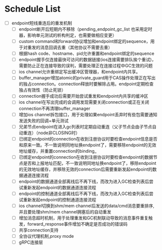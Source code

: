 # Schedule List

+ [ ] endpoint短线重连后的重发机制
  + [ ] endpoint断开后短期内不移除（pending_endpoint_gc_list 也采用定时器，影响单元测试的析构判定，也需要做相应变更）
  + [ ] custom command和forward协议增加和endpoint绑定的sequence，用于对重发的消息回调去重（其他协议不需要去重）
  + [ ] 根据hash code、hostname、pid允许重置和endpoint绑定的sequence
  + [ ] endpoint握手仅连接最快可访问的数据链接(ios连接需要排队挨个重试)，需要防止正在连接导致的误判，需要处理正在连接过程中GC生效的问题
  + [ ] ios channel允许重绑定写出缓冲区管理器，和endpoint内共享。
  + [ ] buffer_manager增加atomic的private_guard用于CAS操作处理正在写出的独占connection。connection释放时要解除占用。endpoint定期检查独占有效性（防止死锁）
  + [ ] connection握手成功后需要开始尝试重发和endpoint内共享的缓冲区
  + [ ] ios channel在写出完成的会调用发现需要关闭connection或正在关闭connection不再清理buffer_manager
  + [ ] 增加ios channel拆包接口，用于处理如果endpoint丢弃时有些包需要通知发送失败的回调+单元测试
  + [ ] 兄弟节点endpoint在进入gc列表时定期自动重连（父子节点会由子节点自动重连）（node非CLOSING时）
  + [ ] 已绑定endpoint的connection在收到注册协议时要检查endpoint信息是否和原来一致。不一致说明同地址换endpoint了，需要移除endpoint的无效地址缓存，并重置connection的binding_
  + [ ] 已绑定endpoint的connection在收到注册协议时要检查endpoint的数据节点是否和上报地址匹配，不一致说明同地址换endpoint了，移除endpoint的无效地址缓存，并移除无效的connection后需要重新发起endpoint的数据通道连接流程
  + [ ] endpoint的数据通道全部离线后不再下线，而改为进入GC检查列表后尝试重新发起endpoint的数据通道连接流程
  + [ ] endpoint的控制通道全部离线后不再下线，而改为进入GC检查列表后尝试重新发起endpoint的控制通道连接流程
  + [ ] ios channel切换到shm/mem channel后发送的data/cmd消息要重排序,并且要处理shm/mem channel拥塞后的自动重发
  + [ ] 增加消息超时机制，用于处理重发和GC机制联动导致的消息事件重复触发，forward_response事件增加不确定是否成功的错误码
  + [ ] 共享connection支持
  + [ ] 全协议代理机制,proxy mode
  + [ ] gRPC连接层
